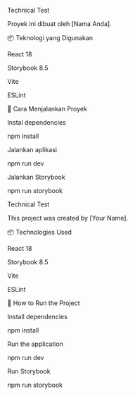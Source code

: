 Technical Test

Proyek ini dibuat oleh [Nama Anda].

📦 Teknologi yang Digunakan

React 18

Storybook 8.5

Vite

ESLint

🔧 Cara Menjalankan Proyek

Instal dependencies

npm install

Jalankan aplikasi

npm run dev

Jalankan Storybook

npm run storybook

Technical Test

This project was created by [Your Name].

📦 Technologies Used

React 18

Storybook 8.5

Vite

ESLint

🔧 How to Run the Project

Install dependencies

npm install

Run the application

npm run dev

Run Storybook

npm run storybook

